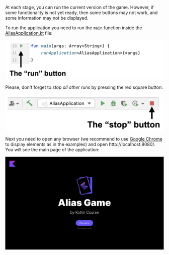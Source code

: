 At each stage, you can run the current version of the game.
However, if some functionality is not yet ready,
then some buttons may not work, and some information may not be displayed.

To run the application you need to run the `main` function inside
the [AliasApplication.kt](./src/main/kotlin/jetbrains/kotlin/course/alias/AliasApplication.kt) file:

![How to run the game](../../utils/src/main/resources/images/run/alias_run.png)

Please, don't forget to _stop all other runs_ by pressing the red square button:

![How to stop the game](../../utils/src/main/resources/images/stop/alias_stop.png)

Next you need to open any browser (we recommend to use [Google Chrome](https://www.google.com/chrome/) to display elements as in the examples)
and open http://localhost:8080/. You will see the main page of the application:

![The main page of the game](../../utils/src/main/resources/images/main/alias.png)

